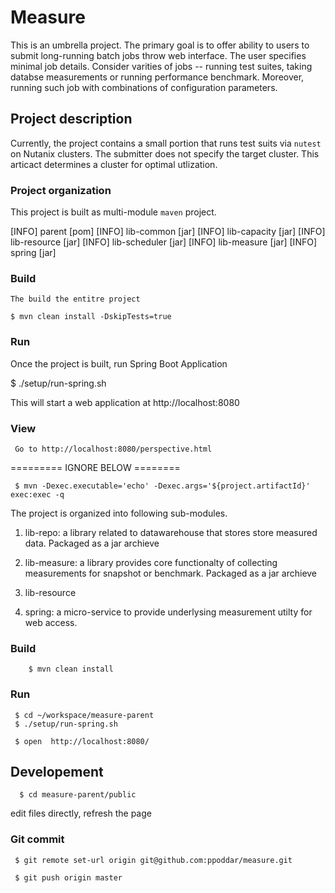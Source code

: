 # Measure

This is an umbrella project. The primary goal is to offer ability to users to submit long-running batch jobs throw web  interface. The user specifies minimal job details. 
Consider varities of jobs -- running test suites, taking databse measurements or running performance benchmark. Moreover, running such job with combinations of configuration parameters.    
   


## Project description

  Currently, the project contains a small portion that runs test suits via `nutest` on Nutanix clusters. The submitter does not specify the target cluster. This articact determines a cluster for optimal utlization.
 
### Project organization

This project is built as multi-module `maven` project. 

[INFO] parent                                                             [pom]
[INFO] lib-common                                                         [jar]
[INFO] lib-capacity                                                       [jar]
[INFO] lib-resource                                                       [jar]
[INFO] lib-scheduler                                                      [jar]
[INFO] lib-measure                                                        [jar]
[INFO] spring                                                             [jar]


###  Build

    The build the entitre project

    $ mvn clean install -DskipTests=true
    

### Run
   Once the project is built, run Spring Boot Application

   $ ./setup/run-spring.sh

  This will start a web application at http://localhost:8080
  
  
  ### View
  
     Go to http://localhost:8080/perspective.html





========= IGNORE BELOW ========



     $ mvn -Dexec.executable='echo' -Dexec.args='${project.artifactId}' exec:exec -q

 
The project is organized into following sub-modules.

  1. lib-repo: a library related to 
  		datawarehouse that stores store measured data. 
  		Packaged as a jar archieve
  		
  2. lib-measure: a library provides
  		core functionalty of collecting 
  		measurements for  snapshot or benchmark.
  		Packaged as a jar archieve
  		
  3. lib-resource
  
  4. spring: a micro-service to provide underlysing
     	measurement utilty for web access.
     
### Build

		$ mvn clean install
		
### Run

     $ cd ~/workspace/measure-parent
     $ ./setup/run-spring.sh 
     
     $ open  http://localhost:8080/
     
## Developement

      $ cd measure-parent/public
      
  edit files directly, refresh the page
  
  
  ### Git commit
  
     $ git remote set-url origin git@github.com:ppoddar/measure.git
  
     $ git push origin master
  
    	 
